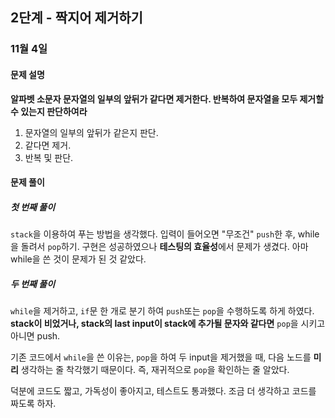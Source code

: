 ## 2단계 - 짝지어 제거하기



### 11월 4일 



#### 문제 설명

**알파벳 소문자 문자열의 일부의 앞뒤가 같다면 제거한다. 반복하여 문자열을 모두 제거할 수 있는지 판단하여라**

1. 문자열의 일부의 앞뒤가 같은지 판단.
2. 같다면 제거. 
3. 반복 및 판단.



#### 문제 풀이

##### 첫 번째 풀이

  `stack`을 이용하여 푸는 방법을 생각했다. 입력이 들어오면 "무조건" `push`한 후, while을 돌려서 `pop`하기. 구현은 성공하였으나 **테스팅의 효율성**에서 문제가 생겼다. 아마 while을 쓴 것이 문제가 된 것 같았다. 



##### 두 번째 풀이

 `while`을 제거하고, `if`문 한 개로 분기 하여 `push`또는 `pop`을 수행하도록 하게 하였다. **stack이 비었거나, stack의 last input이 stack에 추가될 문자와 같다면** `pop`을 시키고 아니면 push. 

 기존 코드에서 `while`을 쓴 이유는, `pop`을 하여 두 input을 제거했을 때, 다음 노드를 **미리** 생각하는 줄 착각했기 때문이다. 즉, 재귀적으로 `pop`을  확인하는 줄 알았다. 

 덕분에 코드도 짧고, 가독성이 좋아지고, 테스트도 통과했다. 조금 더 생각하고 코드를 짜도록 하자.